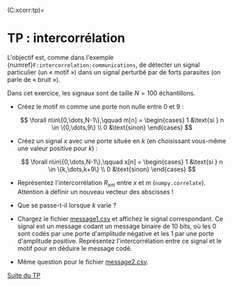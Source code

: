 (C:xcorr:tp)=
# TP : intercorrélation

L'objectif est, comme dans l'exemple {numref}`F:intercorrelation:communications`, de détecter un signal particulier (un « motif ») dans un signal perturbé par de forts parasites (on parle de « bruit »).

Dans cet exercice, les signaux sont de taille $N=100$ échantillons.

* Créez le motif $m$ comme une porte non nulle entre 0 et 9 :

  $$
    \forall n\in\{0,\dots,N-1\},\qquad
    m[n] =
    \begin{cases}
      1 &\text{si } n \in \{0,\dots,9\} \\
      0 &\text{sinon}
    \end{cases}
  $$

* Créez un signal $x$ avec une porte située en $k$ (en choisissant vous-même une valeur positive pour $k$) :

  $$
    \forall n\in\{0,\dots,N-1\},\qquad
    x[n] =
    \begin{cases}
      1 &\text{si } n \in \{k,\dots,k+9\} \\
      0 &\text{sinon}
    \end{cases}
  $$

* Représentez l'intercorrélation $R_{xm}$ entre $x$ et $m$ (`numpy.correlate`).
  Attention à définir un nouveau vecteur des abscisses !
  
* Que se passe-t-il lorsque $k$ varie ?

* Chargez le fichier <a href="../_static/message1.csv">message1.csv</a> et affichez le signal correspondant.
  Ce signal est un message codant un message binaire de 10 bits,
  où les 0 sont codés par une porte d'amplitude négative et les 1 par une porte d'amplitude positive.
  Représentez l'intercorrélation entre ce signal et le motif pour en déduire le message codé.
  
* Même question pour le fichier <a href="../_static/message2.csv">message2.csv</a>.

<a class="btn btn-light" href="../vect/tp.html" role="button">Suite du TP</a>
